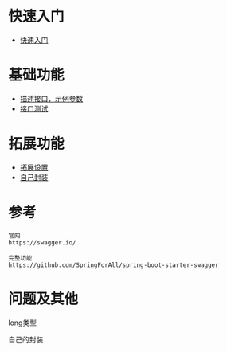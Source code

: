 

# 快速入门

* [快速入门](/doc/1_快速入门.md)    

# 基础功能

* [描述接口，示例参数](/doc/3_描述接口.md)
* [接口测试](/doc/4_接口测试.md)

# 拓展功能

* [拓展设置](/doc/5_设置.md)
* [自己封装](/doc/8_power.md)






# 参考

    官网
    https://swagger.io/

    完整功能
    https://github.com/SpringForAll/spring-boot-starter-swagger
    
    
# 问题及其他


long类型

自己的封装

    
